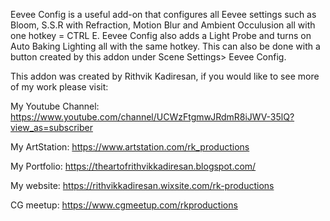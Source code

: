 
Eevee Config is a useful add-on that configures all Eevee settings such as Bloom, S.S.R with Refraction, Motion Blur and Ambient Occulusion all with one hotkey = CTRL E. Eevee Config also adds a Light Probe and turns on Auto Baking Lighting all with the same hotkey. This can also be done with a button created by this addon under Scene Settings> Eevee Config.


This addon was created by Rithvik Kadiresan, if you would like to see more of my work please visit:

My Youtube Channel: https://www.youtube.com/channel/UCWzFtgmwJRdmR8iJWV-35lQ?view_as=subscriber

My ArtStation: https://www.artstation.com/rk_productions

My Portfolio: https://theartofrithvikkadiresan.blogspot.com/

My website: https://rithvikkadiresan.wixsite.com/rk-productions

CG meetup: https://www.cgmeetup.com/rkproductions


